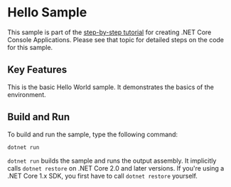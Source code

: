 Hello Sample
================

This sample is part of the [step-by-step tutorial](../../../../../../../docs/core/tutorials/with-visual-studio-code.md)
for creating .NET Core Console Applications. Please see that topic for detailed steps on the code
for this sample.

Key Features
------------

This is the basic Hello World sample. It demonstrates the basics of the environment.

Build and Run
-------------

To build and run the sample, type the following command:

`dotnet run`

`dotnet run` builds the sample and runs the output assembly. It implicitly calls `dotnet restore` on .NET Core 2.0 and later versions. If you're using a .NET Core 1.x SDK, you first have to call `dotnet restore` yourself.
